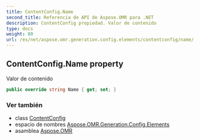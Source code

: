 ```yaml
---
title: ContentConfig.Name
second_title: Referencia de API de Aspose.OMR para .NET
description: ContentConfig propiedad. Valor de contenido
type: docs
weight: 80
url: /es/net/aspose.omr.generation.config.elements/contentconfig/name/
---
```

## ContentConfig.Name property

Valor de contenido

```csharp
public override string Name { get; set; }
```

### Ver también

* class [ContentConfig](../)
* espacio de nombres [Aspose.OMR.Generation.Config.Elements](../../contentconfig/)
* asamblea [Aspose.OMR](../../../)


